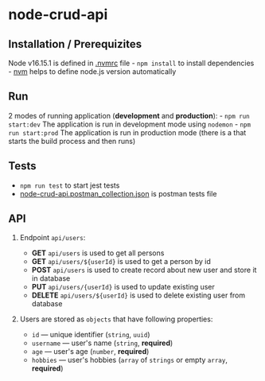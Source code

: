 # node-crud-api
## Installation / Prerequizites
Node v16.15.1 is defined in [.nvmrc](https://github.com/nikolai-shilin/node-crud-api/blob/main/.envrc) file
    - `npm install` to install dependencies
    - [nvm](https://github.com/nvm-sh/nvm) helps to define node.js version automatically
## Run
2 modes of running application (**development** and **production**):
    - `npm run start:dev` The application is run in development mode using `nodemon`
    - `npm run start:prod` The application is run in production mode (there is a  that starts the build process and then runs)
## Tests
- `npm run test` to start jest tests
- [node-crud-api.postman_collection.json](https://github.com/nikolai-shilin/node-crud-api/blob/main/node-crud-api.postman_collection.json) is postman tests file
## API
1. Endpoint `api/users`:
    - **GET** `api/users` is used to get all persons
    - **GET** `api/users/${userId}`  is used to get a person by id
    - **POST** `api/users` is used to create record about new user and store it in database
    - **PUT** `api/users/{userId}` is used to update existing user
    - **DELETE** `api/users/${userId}` is used to delete existing user from database

2. Users are stored as `objects` that have following properties:
    - `id` — unique identifier (`string`, `uuid`)
    - `username` — user's name (`string`, **required**)
    - `age` — user's age (`number`, **required**)
    - `hobbies` — user's hobbies (`array` of `strings` or empty `array`, **required**)